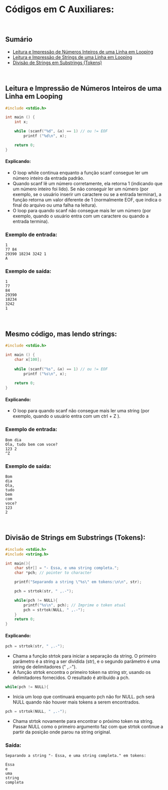 # Códigos em C Auxiliares:

<br>

## Sumário

- [Leitura e Impressão de Números Inteiros de uma Linha em Looping](#leitura-e-impress%C3%A3o-de-n%C3%BAmeros-inteiros-de-uma-linha-em-looping)
- [Leitura e Impressão de Strings de uma Linha em Looping](#mesmo-c%C3%B3digo-mas-lendo-strings)
- [Divisão de Strings em Substrings (Tokens)](#divis%C3%A3o-de-strings-em-substrings-tokens)


<br>

## Leitura e Impressão de Números Inteiros de uma Linha em Looping

```c
#include <stdio.h>

int main () {
    int x;

    while (scanf("%d", &x) == 1) // ou != EOF
        printf ("%d\n", x);

    return 0;
}
```

#### Explicando:
* O loop while continua enquanto a função scanf consegue ler um número inteiro da entrada padrão.
* Quando scanf lê um número corretamente, ela retorna 1 (indicando que um número inteiro foi lido). Se não conseguir ler um número (por exemplo, se o usuário inserir um caractere ou se a entrada terminar), a função retorna um valor diferente de 1 (normalmente EOF, que indica o final do arquivo ou uma falha na leitura).
* O loop para quando scanf não consegue mais ler um número (por exemplo, quando o usuário entra com um caractere ou quando a entrada termina).

### Exemplo de entrada:
    1
    77 84
    29390 18234 3242 1
    A

### Exemplo de saída:
    1
    77
    84
    29390
    18234
    3242
    1

<br>

## Mesmo código, mas lendo strings:

```c
#include <stdio.h>

int main () {
    char x[100];
    
    while (scanf("%s", &x) == 1) // ou != EOF
        printf ("%s\n", x);
    
    return 0;
}
```

#### Explicando:
* O loop para quando scanf não consegue mais ler uma string (por exemplo, quando o usuário entra com um ctrl + Z ).

### Exemplo de entrada:
    Bom dia
    Ola, tudo bem com voce?
    123 2
    ^Z

### Exemplo de saída:
    Bom
    dia
    Ola,
    tudo
    bem
    com
    voce?
    123
    2

<br>


## Divisão de Strings em Substrings (Tokens):

```c
#include <stdio.h>
#include <string.h>

int main(){
    char str[] = "- Essa, e uma string completa.";
    char *pch; // pointer to character

    printf("Separando a string \"%s\" em tokens:\n\n", str);

    pch = strtok(str, " ,.-");

    while(pch != NULL){
        printf("%s\n", pch); // Imprime o token atual
        pch = strtok(NULL, " ,.-");
    }
    return 0;
}
```

#### Explicando:
```c
pch = strtok(str, " ,.-");
```
* Chama a função strtok para iniciar a separação da string. O primeiro parâmetro é a string a ser dividida (str), e o segundo parâmetro é uma string de delimitadores (" ,.-").
* A função strtok encontra o primeiro token na string str, usando os delimitadores fornecidos. O resultado é atribuído a pch.
```c
while(pch != NULL){
```
* Inicia um loop que continuará enquanto pch não for NULL. pch será NULL quando não houver mais tokens a serem encontrados.
```c
pch = strtok(NULL, " ,.-");
```
* Chama strtok novamente para encontrar o próximo token na string. Passar NULL como o primeiro argumento faz com que strtok continue a partir da posição onde parou na string original.

### Saída:
    Separando a string "- Essa, e uma string completa." em tokens:
    
    Essa
    e
    uma
    string
    completa

<br>
